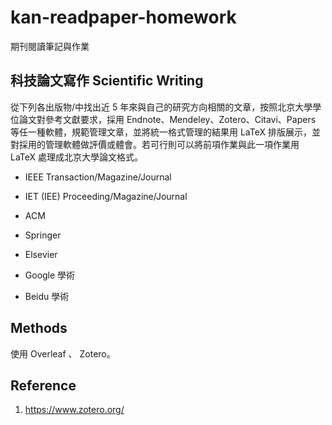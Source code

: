 # kan-readpaper-homework

期刊閱讀筆記與作業


## 科技論文寫作 Scientific Writing

從下列各出版物/中找出近 5 年來與自己的研究方向相關的文章，按照北京大學學位論文對參考文獻要求，採用 Endnote、Mendeley、Zotero、Citavi、Papers 等任一種軟體，規範管理文章，並將統一格式管理的結果用 LaTeX 排版展示，並對採用的管理軟體做評價或體會。若可行則可以將前項作業與此一項作業用 LaTeX 處理成北京大學論文格式。

- IEEE Transaction/Magazine/Journal

- IET (IEE) Proceeding/Magazine/Journal

- ACM

- Springer

- Elsevier

- Google 學術

- Beidu 學術


## Methods

使用 Overleaf 、 Zotero。

## Reference

1. https://www.zotero.org/


